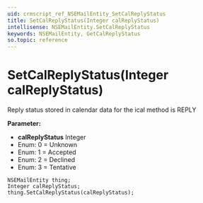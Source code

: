 ```yaml
---
uid: crmscript_ref_NSEMailEntity_SetCalReplyStatus
title: SetCalReplyStatus(Integer calReplyStatus)
intellisense: NSEMailEntity.SetCalReplyStatus
keywords: NSEMailEntity, GetCalReplyStatus
so.topic: reference
---
```


# SetCalReplyStatus(Integer calReplyStatus)

Reply status stored in calendar data for the ical method is REPLY

**Parameter:** 
* **calReplyStatus** Integer
* Enum: 0 = Unknown 
* Enum: 1 = Accepted 
* Enum: 2 = Declined 
* Enum: 3 = Tentative 

```crmscript
NSEMailEntity thing;
Integer calReplyStatus;
thing.SetCalReplyStatus(calReplyStatus);
```

